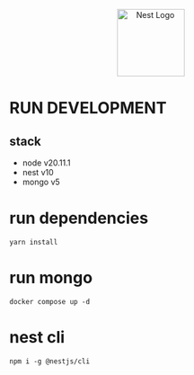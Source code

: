 <p align="center">
  <a href="http://nestjs.com/" target="blank"><img src="https://nestjs.com/img/logo-small.svg" width="120" alt="Nest Logo" /></a>
</p>

# RUN DEVELOPMENT
## stack
- node v20.11.1
- nest v10
- mongo v5

# run dependencies
```
yarn install
```
# run mongo
```
docker compose up -d
```
# nest cli
```
npm i -g @nestjs/cli
```

